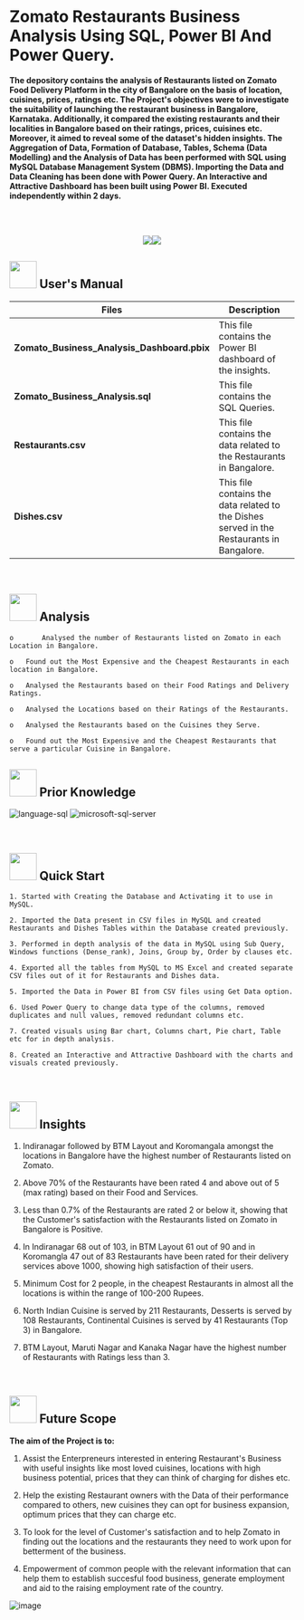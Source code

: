 # 
# <h>  **Zomato Restaurants Business Analysis Using SQL, Power BI And Power Query.**

**The depository contains the analysis of Restaurants listed on Zomato Food Delivery Platform in the city of Bangalore on the basis of location, cuisines, prices, ratings etc. The Project's objectives were to investigate the suitability of launching the restaurant business in Bangalore, Karnataka. Additionally, it compared the existing restaurants and their localities in Bangalore based on their ratings, prices, cuisines etc. Moreover, it aimed to reveal some of the dataset's hidden insights. The Aggregation of Data, Formation of Database, Tables, Schema (Data Modelling) and the Analysis of Data has been performed with SQL using MySQL Database Management System (DBMS). Importing the Data and Data Cleaning has been done with Power Query. An Interactive and Attractive Dashboard has been built using Power BI. Executed independently within 2 days.**




<br>
<br>
<p align="center"><a><img src="https://forthebadge.com/images/badges/built-with-love.svg"><img src="https://user-images.githubusercontent.com/106439762/181936448-9314e858-4251-46d6-b4d1-35a4c29e9c19.svg"></a></p>

##  <img src="https://user-images.githubusercontent.com/106439762/181935629-b3c47bd3-77fb-4431-a11c-ff8ba0942b63.gif" width="48" height="48"> **User's Manual**

| Files| Description |
| ------------- | ------------- |
| **Zomato_Business_Analysis_Dashboard.pbix** | This file contains the Power BI dashboard of the insights. |
| **Zomato_Business_Analysis.sql** | This file contains the SQL Queries. |
| **Restaurants.csv** | This file contains the data related to the Restaurants in Bangalore. |
| **Dishes.csv**  | This file contains the data related to the Dishes served in the Restaurants in Bangalore.   |
<br>


##  <img src=https://user-images.githubusercontent.com/106439762/178428775-03d67679-9aa4-4b08-91e9-6eb6ed8faf66.gif  width="48" height="48"> Analysis
   
    
    o       Analysed the number of Restaurants listed on Zomato in each Location in Bangalore.
    
    o	Found out the Most Expensive and the Cheapest Restaurants in each location in Bangalore.
     
    o	Analysed the Restaurants based on their Food Ratings and Delivery Ratings.
  
    o	Analysed the Locations based on their Ratings of the Restaurants.
    
    o	Analysed the Restaurants based on the Cuisines they Serve.
    
    o	Found out the Most Expensive and the Cheapest Restaurants that serve a particular Cuisine in Bangalore.


##  <img src=https://user-images.githubusercontent.com/106439762/178803205-47a08ce7-2187-4f96-b301-a2b68690619a.gif width="48" height="48" > Prior Knowledge
![language-sql](https://user-images.githubusercontent.com/106439762/181936585-d44c5f7c-2a7b-4d35-ad8a-61dcbded1a5e.svg)
![microsoft-sql-server](https://user-images.githubusercontent.com/106439762/181936612-f96e085e-2d4b-4bc0-8347-1f3e0a894395.svg)









<br>

## <img src="https://user-images.githubusercontent.com/106439762/181937125-2a4b22a3-f8a9-4226-bbd3-df972f9dbbc4.gif" width="48" height="48" > Quick Start

    1. Started with Creating the Database and Activating it to use in MySQL.
    
    2. Imported the Data present in CSV files in MySQL and created Restaurants and Dishes Tables within the Database created previously. 
 
    3. Performed in depth analysis of the data in MySQL using Sub Query, Windows functions (Dense_rank), Joins, Group by, Order by clauses etc.
    
    4. Exported all the tables from MySQL to MS Excel and created separate CSV files out of it for Restaurants and Dishes data.
    
    5. Imported the Data in Power BI from CSV files using Get Data option.
    
    6. Used Power Query to change data type of the columns, removed duplicates and null values, removed redundant columns etc.
    
    7. Created visuals using Bar chart, Columns chart, Pie chart, Table etc for in depth analysis.
    
    8. Created an Interactive and Attractive Dashboard with the charts and visuals created previously.
   
    


<br>

## <img src="https://user-images.githubusercontent.com/108053296/185756908-fbb62168-d923-48f2-992f-b8e2fde848fe.gif" width="48" height="48" > Insights
   
   1. Indiranagar followed by BTM Layout and Koromangala amongst the locations in Bangalore have the highest number of Restaurants listed on Zomato.
   
   2. Above 70% of the Restaurants have been rated 4 and above out of 5 (max rating) based on their Food and Services.
   
   3. Less than 0.7% of the Restaurants are rated 2 or below it, showing that the Customer's satisfaction with the Restaurants listed on Zomato in Bangalore is Positive.
   
   4. In Indiranagar 68 out of 103, in BTM Layout 61 out of 90 and in Koromangla 47 out of 83 Restaurants have been rated for their delivery services above 1000, showing high satisfaction of their users.
   
   5. Minimum Cost for 2 people, in the cheapest Restaurants in almost all the locations is within the range of 100-200 Rupees.
   
   6. North Indian Cuisine is served by 211 Restaurants, Desserts is served by 108 Restaurants, Continental Cuisines is served by 41 Restaurants (Top 3) in Bangalore.
   
   7. BTM Layout, Maruti Nagar and Kanaka Nagar have the highest number of Restaurants with Ratings less than 3.
   <br>
   
   
   ##  <img src=https://user-images.githubusercontent.com/106439762/178803205-47a08ce7-2187-4f96-b301-a2b68690619a.gif width="48" height="48" > Future Scope
   
   <B> The aim of the Project is to: </B>
   
   1. Assist the Enterpreneurs interested in entering Restaurant's Business with useful insights like most loved cuisines, locations with high business potential, prices that they can think of charging for dishes etc. 
   
   2. Help the existing Restaurant owners with the Data of their performance compared to others, new cuisines they can opt for business expansion, optimum prices that they can charge etc.
   
   3. To look for the level of Customer's satisfaction and to help Zomato in finding out the locations and the restaurants they need to work upon for betterment of the business.
   
   4. Empowerment of common people with the relevant information that can help them to establish succesful food business, generate employment and aid to the raising employment rate of the country. 
    

![image](https://user-images.githubusercontent.com/108053296/189940016-b2f9ffd2-ff3c-46a7-90a0-ac2929953469.png)

   
 

<!--  ## <img src=https://user-images.githubusercontent.com/106439762/178809088-a2d780ad-94f5-4a58-9203-7716d4b2cbf4.gif width="48" height="48"> About Me
I'm an aspiring data analyst...


##  <img src=https://user-images.githubusercontent.com/106439762/178810087-8f7f8272-0cb8-40cb-a14c-be475569cf7d.gif width="48" height="48"> Links

<a href="https://www.linkedin.com/in/yash-upadhyay-9b642a254/" ><img src="https://user-images.githubusercontent.com/106439762/182037233-49248ea9-c7a4-4f55-9fe4-5fe24e5ef160.png" width="48" height="48"> 
